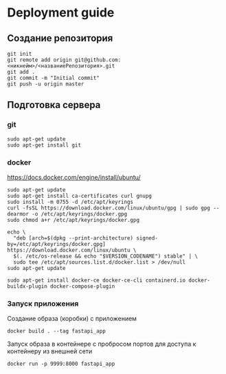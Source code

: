 # Deployment guide

## Создание репозитория
```
git init
git remote add origin git@github.com:<никнейм>/<названиеРепозитория>.git
git add .
git commit -m "Initial commit"
git push -u origin master
```

## Подготовка сервера
### git
```
sudo apt-get update
sudo apt-get install git
```

### docker
https://docs.docker.com/engine/install/ubuntu/
```
sudo apt-get update
sudo apt-get install ca-certificates curl gnupg
sudo install -m 0755 -d /etc/apt/keyrings
curl -fsSL https://download.docker.com/linux/ubuntu/gpg | sudo gpg --dearmor -o /etc/apt/keyrings/docker.gpg
sudo chmod a+r /etc/apt/keyrings/docker.gpg

echo \
  "deb [arch=$(dpkg --print-architecture) signed-by=/etc/apt/keyrings/docker.gpg] https://download.docker.com/linux/ubuntu \
  $(. /etc/os-release && echo "$VERSION_CODENAME") stable" | \
  sudo tee /etc/apt/sources.list.d/docker.list > /dev/null
sudo apt-get update

sudo apt-get install docker-ce docker-ce-cli containerd.io docker-buildx-plugin docker-compose-plugin
```

### Запуск приложения
Создание образа (коробки) с приложением
```
docker build . --tag fastapi_app
```
Запуск образа в контейнере с пробросом портов для доступа к контейнеру из внешней сети
```
docker run -p 9999:8000 fastapi_app
```
